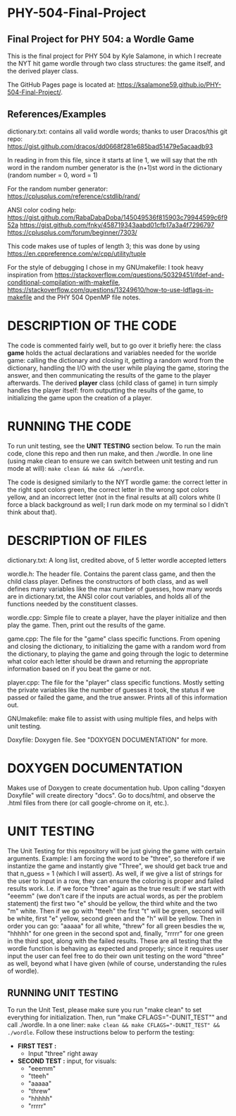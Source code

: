 # PHY-504-Final-Project
## Final Project for PHY 504: a Wordle Game

This is the final project for PHY 504 by Kyle Salamone, in which I recreate the NYT hit game wordle through two class structures: the game itself, and the derived player class.

The GitHub Pages page is located at: https://ksalamone59.github.io/PHY-504-Final-Project/. 

## References/Examples

dictionary.txt: contains all valid wordle words; thanks to user Dracos/this git repo: https://gist.github.com/dracos/dd0668f281e685bad51479e5acaadb93 

In reading in from this file, since it starts at line 1, we will say that the nth word in the random number generator is the (n+1)st word in the dictionary (random number = 0, word = 1)

For the random number generator: https://cplusplus.com/reference/cstdlib/rand/

ANSI color coding help: https://gist.github.com/RabaDabaDoba/145049536f815903c79944599c6f952a https://gist.github.com/fnky/458719343aabd01cfb17a3a4f7296797 https://cplusplus.com/forum/beginner/7303/

This code makes use of tuples of length 3; this was done by using https://en.cppreference.com/w/cpp/utility/tuple

For the style of debugging I chose in my GNUmakefile: I took heavy inspiration from https://stackoverflow.com/questions/50329451/ifdef-and-conditional-compilation-with-makefile, https://stackoverflow.com/questions/13249610/how-to-use-ldflags-in-makefile and the PHY 504 OpenMP file notes. 

# DESCRIPTION OF THE CODE

The code is commented fairly well, but to go over it briefly here: the class __game__ holds the actual declarations and variables needed for the worlde game: calling the dictionary and closing it, getting a random word from the dictionary, handling the I/O with the user while playing the game, storing the answer, and then communicating the results of the game to the player afterwards. The derived __player__ class (child class of game) in turn simply handles the player itself: from outputting the results of the game, to initializing the game upon the creation of a player. 

# RUNNING THE CODE

To run unit testing, see the **UNIT TESTING** section below. To run the main code, clone this repo and then run make, and then ./wordle. In one line (using make clean to ensure we can switch between unit testing and run mode at will): ````make clean && make && ./wordle````.

The code is designed similarly to the NYT wordle game: the correct letter in the right spot colors green, the correct letter in the wrong spot colors yellow, and an incorrect letter (not in the final results at all) colors white (I force a black background as well; I run dark mode on my terminal so I didn't think about that). 

# DESCRIPTION OF FILES

dictionary.txt: A long list, credited above, of 5 letter wordle accepted letters 

wordle.h: The header file. Contains the parent class game, and then the child class player. Defines the constructors of both class, and as well defines many variables like the max number of guesses, how many words are in dictionary.txt, the ANSI color cout variables, and holds all of the functions needed by the constituent classes. 

wordle.cpp: Simple file to create a player, have the player initialize and then play the game. Then, print out the results of the game. 

game.cpp: The file for the "game" class specific functions. From opening and closing the dictionary, to initializing the game with a random word from the dictionary, to playing the game and going through the logic to determine what color each letter should be drawn and returning the appropriate information based on if you beat the game or not. 

player.cpp: The file for the "player" class specific functions. Mostly setting the private variables like the number of guesses it took, the status if we passed or failed the game, and the true answer. Prints all of this information out. 

GNUmakefile: make file to assist with using multiple files, and helps with unit testing. 

Doxyfile: Doxygen file. See "DOXYGEN DOCUMENTATION" for more. 

# DOXYGEN DOCUMENTATION

Makes use of Doxygen to create documentation hub. Upon calling "doxyen Doxyfile" will create directory "docs". Go to docs/html, and observe the .html files from there (or call google-chrome on it, etc.).

# UNIT TESTING

The Unit Testing for this repository will be just giving the game with certain arguments. Example: I am forcing the word to be "three", so therefore if we instantize the game and instantly give "Three", we should get back true and that n_guess = 1 (which I will assert). As well, if we give a list of strings for the user to input in a row, they can ensure the coloring is proper and failed results work. I.e. if we force "three" again as the true result: if we start with "eeemm" (we don't care if the inputs are actual words, as per the problem statement) the first two "e" should be yellow, the third white and the two "m" white. Then if we go with "tteeh" the first "t" will be green, second will be white, first "e" yellow, second green and the "h" will be yellow. Then in order you can go: "aaaaa" for all white, "threw" for all green besdies the w, "hhhhh" for one green in the second spot and, finally, "rrrrr" for one green in the third spot, along with the failed results. These are all testing that the wordle function is behaving as expected and properly; since it requires user input the user can feel free to do their own unit testing on the word "three" as well, beyond what I have given (while of course, understanding the rules of wordle). 

## RUNNING UNIT TESTING 

To run the Unit Test, please make sure you run "make clean" to set everything for initialization. Then, run "make CFLAGS="-DUNIT_TEST"" and call ./wordle. In a one liner: ````make clean && make CFLAGS="-DUNIT_TEST" && ./wordle````. Follow these instructions below to perform the testing:

- **FIRST TEST :**
  - Input "three" right away
- **SECOND TEST :** input, for visuals:
  - "eeemm"
  - "tteeh"
  - "aaaaa"
  - "threw"
  - "hhhhh"
  - "rrrrr"
